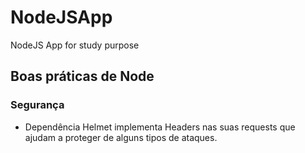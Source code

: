 # NodeJSApp
NodeJS App for study purpose

## Boas práticas de Node
### Segurança

 - Dependência Helmet implementa Headers nas suas requests que ajudam a proteger de alguns tipos de ataques.